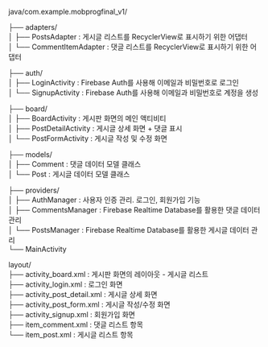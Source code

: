 java/com.example.mobprogfinal_v1/  
  
├── adapters/  
│   ├── PostsAdapter : 게시글 리스트를 RecyclerView로 표시하기 위한 어댑터  
│   └── CommentItemAdapter : 댓글 리스트를 RecyclerView로 표시하기 위한 어댑터  
  
├── auth/  
│   ├── LoginActivity : Firebase Auth를 사용해 이메일과 비밀번호로 로그인  
│   └── SignupActivity : Firebase Auth를 사용해 이메일과 비밀번호로 계정을 생성  

├── board/  
│   ├── BoardActivity : 게시판 화면의 메인 액티비티  
│   ├── PostDetailActivity : 게시글 상세 화면 + 댓글 표시  
│   └── PostFormActivity : 게시글 작성 및 수정 화면  
  
├── models/  
│   ├── Comment : 댓글 데이터 모델 클래스  
│   └── Post : 게시글 데이터 모델 클래스  
  
├── providers/  
│   ├── AuthManager : 사용자 인증 관리. 로그인, 회원가입 기능  
│   ├── CommentsManager : Firebase Realtime Database를 활용한 댓글 데이터 관리  
│   └── PostsManager : Firebase Realtime Database를 활용한 게시글 데이터 관리  
└── MainActivity  
  
layout/  
├── activity_board.xml : 게시판 화면의 레이아웃 - 게시글 리스트  
├── activity_login.xml : 로그인 화면  
├── activity_post_detail.xml : 게시글 상세 화면  
├── activity_post_form.xml : 게시글 작성/수정 화면  
├── activity_signup.xml : 회원가입 화면  
├── item_comment.xml : 댓글 리스트 항목  
└── item_post.xml : 게시글 리스트 항목  
